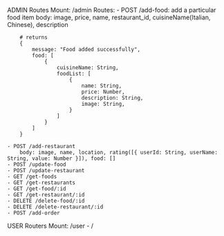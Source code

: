 ADMIN Routes
    Mount: /admin
    Routes:
    - POST /add-food: add a particular food item
        body: image, price, name, restaurant_id, cuisineName(Italian, Chinese), description
        
        # returns 
        {
            message: "Food added successfully",
            food: [
                {
                    cuisineName: String,
                    foodList: [
                        {
                            name: String,
                            price: Number,
                            description: String,
                            image: String,
                        }
                    ]
                }
            ]
        }
        
    - POST /add-restaurant
        body: image, name, location, rating([{ userId: String, userName: String, value: Number }]), food: []
    - POST /update-food
    - POST /update-restaurant
    - GET /get-foods
    - GET /get-restaurants
    - GET /get-food/:id
    - GET /get-restaurant/:id
    - DELETE /delete-food/:id
    - DELETE /delete-restaurant/:id
    - POST /add-order

USER Routers
    Mount: /user
        - /